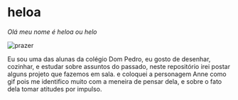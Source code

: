 # heloa
*Olá meu nome é heloa ou helo*

![prazer](https://i.pinimg.com/originals/d5/35/14/d53514e3b8f71a65cd92a1b326b099b6.gif)

Eu sou uma das alunas da colégio Dom Pedro, eu gosto de desenhar, cozinhar, e estudar sobre assuntos do passado, neste repositório irei postar alguns projeto que fazemos em sala. e coloquei a personagem Anne como gif pois me identifico muito com a meneira de pensar  dela, e sobre o fato dela tomar atitudes por impulso.
